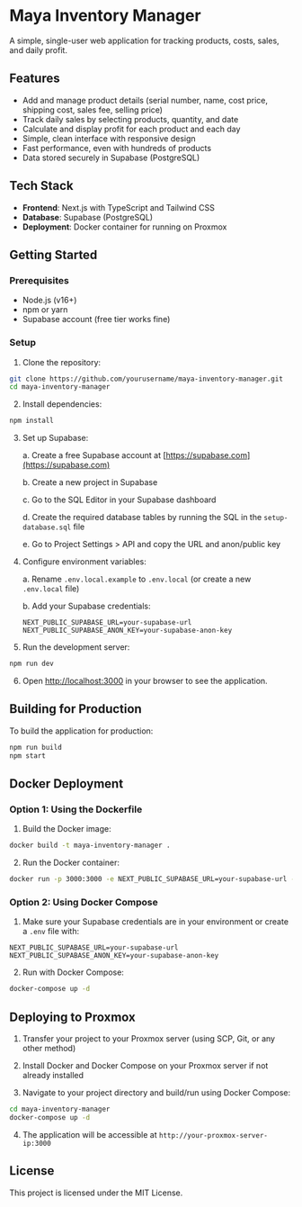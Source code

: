 # Maya Inventory Manager

A simple, single-user web application for tracking products, costs, sales, and daily profit.

## Features

- Add and manage product details (serial number, name, cost price, shipping cost, sales fee, selling price)
- Track daily sales by selecting products, quantity, and date
- Calculate and display profit for each product and each day
- Simple, clean interface with responsive design
- Fast performance, even with hundreds of products
- Data stored securely in Supabase (PostgreSQL)

## Tech Stack

- **Frontend**: Next.js with TypeScript and Tailwind CSS
- **Database**: Supabase (PostgreSQL)
- **Deployment**: Docker container for running on Proxmox

## Getting Started

### Prerequisites

- Node.js (v16+)
- npm or yarn
- Supabase account (free tier works fine)

### Setup

1. Clone the repository:

```bash
git clone https://github.com/yourusername/maya-inventory-manager.git
cd maya-inventory-manager
```

2. Install dependencies:

```bash
npm install
```

3. Set up Supabase:

   a. Create a free Supabase account at [https://supabase.com](https://supabase.com)
   
   b. Create a new project in Supabase
   
   c. Go to the SQL Editor in your Supabase dashboard
   
   d. Create the required database tables by running the SQL in the `setup-database.sql` file
   
   e. Go to Project Settings > API and copy the URL and anon/public key

4. Configure environment variables:

   a. Rename `.env.local.example` to `.env.local` (or create a new `.env.local` file)
   
   b. Add your Supabase credentials:

   ```
   NEXT_PUBLIC_SUPABASE_URL=your-supabase-url
   NEXT_PUBLIC_SUPABASE_ANON_KEY=your-supabase-anon-key
   ```

5. Run the development server:

```bash
npm run dev
```

6. Open [http://localhost:3000](http://localhost:3000) in your browser to see the application.

## Building for Production

To build the application for production:

```bash
npm run build
npm start
```

## Docker Deployment

### Option 1: Using the Dockerfile

1. Build the Docker image:

```bash
docker build -t maya-inventory-manager .
```

2. Run the Docker container:

```bash
docker run -p 3000:3000 -e NEXT_PUBLIC_SUPABASE_URL=your-supabase-url -e NEXT_PUBLIC_SUPABASE_ANON_KEY=your-supabase-anon-key maya-inventory-manager
```

### Option 2: Using Docker Compose

1. Make sure your Supabase credentials are in your environment or create a `.env` file with:

```
NEXT_PUBLIC_SUPABASE_URL=your-supabase-url
NEXT_PUBLIC_SUPABASE_ANON_KEY=your-supabase-anon-key
```

2. Run with Docker Compose:

```bash
docker-compose up -d
```

## Deploying to Proxmox

1. Transfer your project to your Proxmox server (using SCP, Git, or any other method)

2. Install Docker and Docker Compose on your Proxmox server if not already installed

3. Navigate to your project directory and build/run using Docker Compose:

```bash
cd maya-inventory-manager
docker-compose up -d
```

4. The application will be accessible at `http://your-proxmox-server-ip:3000`

## License

This project is licensed under the MIT License. 